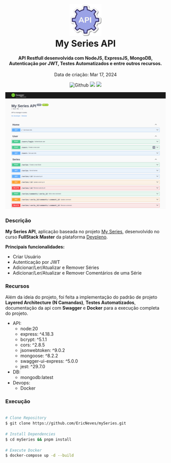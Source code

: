 <h1 align="center">
  <br />
  <img src=".github/icon.png">
  <br />
  My Series API
  <br />
</h1>

<h4 align="center">
  API Restfull desenvolvida com NodeJS, ExpressJS, MongoDB, Autenticação por JWT, Testes Automatizados e entre outros recursos.
</h4> 

<p align="center">Data de criação: Mar 17, 2024</p>

<p align="center">
  <img src="https://img.shields.io/github/last-commit/ericneves/myfavoritesquotes?display_timestamp=author&style=flat-square&logo=github&logoColor=white&labelColor=%236c6eff&color=yellow" alt="Github">
  <img src="https://img.shields.io/github/languages/top/ericneves/myfavoritesquotes?style=flat-square&logo=php&logoColor=white">
  <img src="https://img.shields.io/github/license/ericneves/myfavoritesquotes?style=flat-square&color=%232563EB">
</p>

![screenshot](.github/swagger-doc.png)

### Descrição

<b>My Series API</b>, aplicação baseada no projeto <a href="https://github.com/devpleno/fsm-minhas-series-rest">My Series</a>, desenvolvido no curso <b>FullStack Master</b> da plataforma <a href="https://devpleno.com/">Devpleno</a>.

<b>Principais funcionalidades:</b>
  * Criar Usuário
  * Autenticação por JWT
  * Adicionar/Ler/Atualizar e Remover Séries
  * Adicionar/Ler/Atualizar e Remover Comentários de uma Série

### Recursos

Além da ideia do projeto, foi feita a implementação do padrão de projeto <b>Layered Architecture (N Camandas)</b>, <b>Testes Automatizados</b>, documentação da api com <b>Swagger</b> e <b>Docker</b> para a execução completa do projeto.

* API:
  * node:20
  * express: ^4.18.3
  * bcrypt: ^5.1.1
  * cors: ^2.8.5
  * jsonwebtoken: ^9.0.2
  * mongoose: ^8.2.2
  * swagger-ui-express: ^5.0.0
  * jest: ^29.7.0
* DB:
  * mongodb:latest
* Devops:
  * Docker

### Execução

```sh

# Clone Repository
$ git clone https://github.com/EricNeves/mySeries.git

# Install Dependencies
$ cd mySeries && pnpm install

# Execute Docker
$ docker-compose up -d --build

```